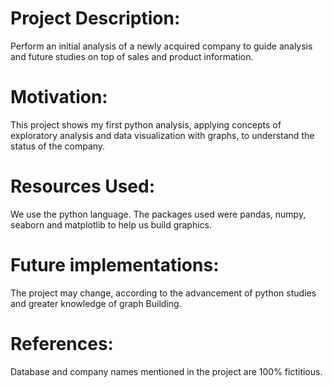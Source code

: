 # Project Description:
Perform an initial analysis of a newly acquired company to guide analysis and future studies on top of sales and product information.

# Motivation:
This project shows my first python analysis, applying concepts of exploratory analysis and data visualization with graphs, to understand the status of the company.

# Resources Used:
We use the python language. The packages used were pandas, numpy, seaborn and matplotlib to help us build graphics.

# Future implementations:
The project may change, according to the advancement of python studies and greater knowledge of graph Building.

# References:
Database and company names mentioned in the project are 100% fictitious.
